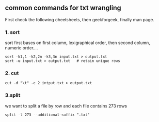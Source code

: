 ## common commands for txt wrangling

First check the following cheetsheets, then geekforgeek, finally man page.

### 1. sort

sort first bases on first column, lexigraphical order, then second column, numeric order....
```
sort -k1,1 -k2,2n -k3,3n input.txt > output.txt
sort -u input.txt > output.txt   # retain unique rows
```

### 2. cut

```
cut -d "\t" -c 2 intput.txt > output.txt
```


### 3.split
we want to split a file by row and each file contains 273 rows
```
split -l 273 --additional-suffix ".txt"
```








